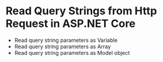 # Read Query Strings from Http Request in ASP.NET Core

- Read query string parameters as Variable
- Read query string parameters as Array
- Read query string parameters as Model object